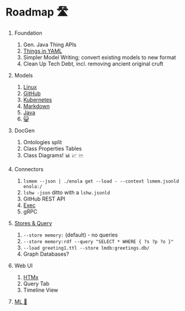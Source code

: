 <!--
    SPDX-License-Identifier: Apache-2.0

    Copyright 2024 The Enola <https://enola.dev> Authors

    Licensed under the Apache License, Version 2.0 (the "License");
    you may not use this file except in compliance with the License.
    You may obtain a copy of the License at

        https://www.apache.org/licenses/LICENSE-2.0

    Unless required by applicable law or agreed to in writing, software
    distributed under the License is distributed on an "AS IS" BASIS,
    WITHOUT WARRANTIES OR CONDITIONS OF ANY KIND, either express or implied.
    See the License for the specific language governing permissions and
    limitations under the License.
-->

# Roadmap 🛣️

1. Foundation
    1. Gen. Java Thing APIs
    1. [Things in YAML](https://github.com/enola-dev/enola/pull/607)
    1. Simpler Model Writing; convert existing models to new format
    1. Clean Up Tech Debt, incl. removing ancient original cruft

1. Models
    1. [Linux](https://github.com/enola-dev/enola/issues/738)
    1. [GitHub](https://github.com/enola-dev/enola/pull/477)
    1. [Kubernetes](https://github.com/enola-dev/enola/issues/580)
    1. [Markdown](https://github.com/enola-dev/enola/issues/503)
    1. [Java](https://github.com/enola-dev/enola/issues/727)
    1. [😺](https://github.com/enola-dev/enola/issues/611)

1. DocGen
    1. Ontologies split
    1. Class Properties Tables
    1. Class Diagrams! 📊 📈 🗠

1. Connectors
    1. `lsmem --json | ./enola get --load - --context lsmem.jsonld enola:/`
    1. `lshw -json` ditto with a `lshw.jsonld`
    1. GitHub REST API
    1. [Exec](https://github.com/enola-dev/enola/issues/167)
    1. gRPC

1. [Stores & Query](other.md##persistence)
    1. `--store memory:` (default) - no queries
    1. `--store memory:rdf --query "SELECT * WHERE { ?s ?p ?o }"`
    1. `--load greeting1.ttl --store lmdb:greetings.db/`
    1. Graph Databases?

1. Web UI
    1. [HTMx](https://htmx.org)
    1. Query Tab
    1. Timeline View

1. [ML 🔮](singularity.md)
